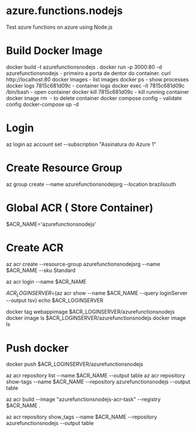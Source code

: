 # azure.functions.nodejs
Test azure functions on azure using Node.js

# Build Docker Image
docker build -t azurefunctionsnodejs .
docker run -p 3000:80 -d azurefunctionsnodejs - primeiro a porta de dentor do container.
curl http://localhost:80
docker images - list images
docker ps - show processes
docker logs 7815c681d09c - container logs
docker exec -it 7815c681d09c /bin/bash - open container
docker kill 7815c681d09c - kill running container 
docker image rm <image> - to delete container
docker compose config - validate config
docker-compose up -d


# Login
az login 
az account set --subscription "Assinatura do Azure 1"

# Create Resource Group
az group create --name azurefunctionsnodejsrg --location brazilsouth


# Global ACR  ( Store Container)
$ACR_NAME='azurefunctionsnodejs'  

# Create ACR

az acr create --resource-group azurefunctionsnodejsrg --name $ACR_NAME --sku Standard

az acr login --name  $ACR_NAME

$ACR_LOGINSERVER=$(az acr show --name $ACR_NAME --query loginServer --output tsv)
echo $ACR_LOGINSERVER

docker tag webappimage $ACR_LOGINSERVER/azurefunctionsnodejs
docker image ls $ACR_LOGINSERVER/azurefunctionsnodejs
docker image ls

# Push docker
docker push $ACR_LOGINSERVER/azurefunctionsnodejs

az acr repository list --name $ACR_NAME --output table
az acr repository show-tags --name $ACR_NAME --repository azurefunctionsnodejs --output table

az acr build --image "azurefunctionsnodejs-acr-task" --registry $ACR_NAME .

az acr repository show_tags --name $ACR_NAME --repository azurefunctionsnodejs --output table